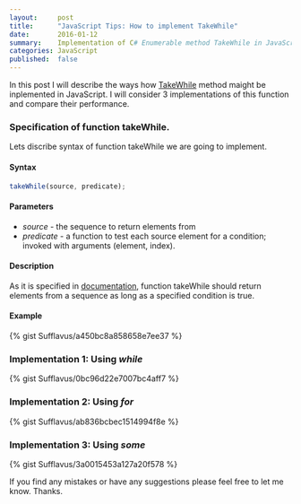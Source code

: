 ```yaml
---
layout:     post
title:      "JavaScript Tips: How to implement TakeWhile"
date:       2016-01-12
summary:    Implementation of C# Enumerable method TakeWhile in JavaScript.
categories: JavaScript
published:  false
---
```


In this post I will describe the ways how [TakeWhile](https://msdn.microsoft.com/ru-ru/library/bb548775(v=vs.110).aspx) method maight be inplemented in JavaScript. I will consider 3 implementations of this function and compare their performance. 

### Specification of function takeWhile.

Lets discribe syntax of function takeWhile we are going to implement.

#### Syntax

```js
takeWhile(source, predicate);
```

#### Parameters
- *source* - the sequence to return elements from
- *predicate* - a function to test each source element for a condition; invoked with arguments (element, index).

#### Description
As it is specified in [documentation](https://msdn.microsoft.com/ru-ru/library/bb548775(v=vs.110).aspx), function takeWhile should return elements from a sequence as long as a specified condition is true.

#### Example

{% gist Sufflavus/a450bc8a858658e7ee37 %}

### Implementation 1: Using *while*

{% gist Sufflavus/0bc96d22e7007bc4aff7 %}

### Implementation 2: Using *for*

{% gist Sufflavus/ab836bcbec1514994f8e %}

### Implementation 3: Using *some*

{% gist Sufflavus/3a0015453a127a20f578 %}


If you find any mistakes or have any suggestions please feel free to let me know. Thanks.
